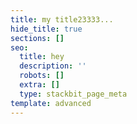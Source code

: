 ```yaml
---
title: my title23333...
hide_title: true
sections: []
seo:
  title: hey
  description: ''
  robots: []
  extra: []
  type: stackbit_page_meta
template: advanced
---
```

